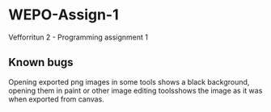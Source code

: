 # WEPO-Assign-1
Vefforritun 2 - Programming assignment 1


## Known bugs
Opening exported png images in some tools shows a black background,
opening them in paint or other image editing toolsshows the image as
 it was when exported from canvas. 
